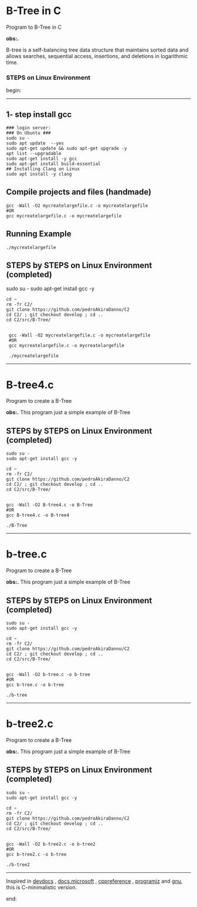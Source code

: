 
# B-Tree in C

Program to B-Tree in C

**obs:.**

B-tree is a self-balancing tree data structure that maintains sorted data and allows searches, sequential access, insertions, and deletions in logarithmic time.

### STEPS on Linux Environment

begin:

---

## 1- step install gcc

    ### login server:
    ### On Ubuntu ###
    sudo su -
    sudo apt update  --yes
    sudo apt-get update && sudo apt-get upgrade -y
    apt list --upgradable
    sudo apt-get install -y gcc
    sudo apt-get install build-essential
    ## Installing Clang on Linux
    sudo apt install -y clang

## Compile projects and files (handmade)

    gcc -Wall -O2 mycreatelargefile.c -o mycreatelargefile
    #OR
    gcc mycreatelargefile.c -o mycreatelargefile

## Running Example

    ./mycreatelargefile

## STEPS by STEPS on Linux Environment (completed)

   sudo su -
   sudo apt-get install gcc -y

    cd ~
    rm -fr C2/
    git clone https://github.com/pedroAkiraDanno/C2
    cd C2/ ; git checkout develop ; cd ..
    cd C2/src/B-Tree/


     gcc -Wall -O2 mycreatelargefile.c -o mycreatelargefile
     #OR
     gcc mycreatelargefile.c -o mycreatelargefile

     ./mycreatelargefile

---









# B-tree4.c

Program to create a B-Tree 

**obs:.**
This program just a simple example of B-Tree 

## STEPS by STEPS on Linux Environment (completed)

    sudo su -
    sudo apt-get install gcc -y

    cd ~
    rm -fr C2/
    git clone https://github.com/pedroAkiraDanno/C2
    cd C2/ ; git checkout develop ; cd ..
    cd C2/src/B-Tree/


    gcc -Wall -O2 B-tree4.c -o B-Tree
    #OR
    gcc B-tree4.c -o B-tree4

    ./B-Tree

     
        
---        


# b-tree.c

Program to create a B-Tree 

**obs:.**
This program just a simple example of B-Tree 

## STEPS by STEPS on Linux Environment (completed)

    sudo su -
    sudo apt-get install gcc -y

    cd ~
    rm -fr C2/
    git clone https://github.com/pedroAkiraDanno/C2
    cd C2/ ; git checkout develop ; cd ..
    cd C2/src/B-Tree/


    gcc -Wall -O2 b-tree.c -o b-tree
    #OR
    gcc b-tree.c -o b-tree

    ./b-tree

     
        
---        


# b-tree2.c

Program to create a B-Tree 

**obs:.**
This program just a simple example of B-Tree 

## STEPS by STEPS on Linux Environment (completed)

    sudo su -
    sudo apt-get install gcc -y

    cd ~
    rm -fr C2/
    git clone https://github.com/pedroAkiraDanno/C2
    cd C2/ ; git checkout develop ; cd ..
    cd C2/src/B-Tree/


    gcc -Wall -O2 b-tree2.c -o b-tree2
    #OR
    gcc b-tree2.c -o b-tree

    ./b-tree2

     
        
---        









Inspired in [devdocs](https://devdocs.io/c/) , [docs.microsoft](https://docs.microsoft.com/en-us/cpp/c-language/?view=msvc-170) , [cppreference](https://en.cppreference.com/w/c/language) , [programiz](https://www.programiz.com/c-programming) and [gnu](https://www.gnu.org/software/gnu-c-manual/gnu-c-manual.html), this is C-minimalistic version.

end:
